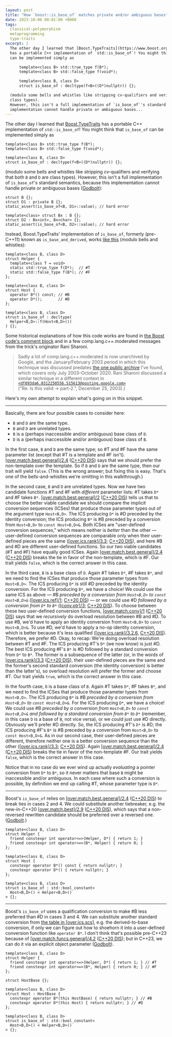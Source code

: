 ```yaml
---
layout: post
title: "How `boost::is_base_of` matches private and/or ambiguous bases"
date: 2023-10-06 00:01:00 +0000
tags:
  classical-polymorphism
  metaprogramming
  type-traits
excerpt: |
  The other day I learned that [Boost.TypeTraits](https://www.boost.org/doc/libs/1_83_0/libs/type_traits/doc/html/index.html)
  has a portable C++ implementation of `std::is_base_of`! You might think that `is_base_of`
  can be implemented simply as

      template<class B> std::true_type f(B*);
      template<class B> std::false_type f(void*);

      template<class B, class D>
      struct is_base_of : decltype(f<B>((D*)nullptr)) {};

  (modulo some bells and whistles like stripping cv-qualifiers and verifying that both `B` and `D` are
  class types).
  However, this isn't a full implementation of `is_base_of`'s standard semantics, because this
  implementation cannot handle private or ambiguous bases...
---
```


The other day I learned that [Boost.TypeTraits](https://www.boost.org/doc/libs/1_83_0/libs/type_traits/doc/html/index.html)
has a portable C++ implementation of `std::is_base_of`! You might think that `is_base_of`
can be implemented simply as

    template<class B> std::true_type f(B*);
    template<class B> std::false_type f(void*);

    template<class B, class D>
    struct is_base_of : decltype(f<B>((D*)nullptr)) {};

(modulo some bells and whistles like stripping cv-qualifiers and verifying that both `B` and `D` are
class types).
However, this isn't a full implementation of `is_base_of`'s standard semantics, because this
implementation cannot handle private or ambiguous bases ([Godbolt](https://godbolt.org/z/r6z9Wz7TW)):

    struct B {};
    struct D1 : private B {};
    static_assert(is_base_of<B, D1>::value); // hard error

    template<class> struct Bx : B {};
    struct D2 : Bx<int>, Bx<char> {};
    static_assert(is_base_of<B, D2>::value); // hard error

Instead, Boost.TypeTraits' implementation of `is_base_of`, formerly (pre-C++11) known as `is_base_and_derived`,
works [like this](https://godbolt.org/z/oTEnTxn6r) (modulo bells and whistles):

    template<class B, class D>
    struct Helper {
      template<class T = void>
      static std::true_type f(D*);  // #T
      static std::false_type f(B*); // #F
    };

    template<class B, class D>
    struct Host {
      operator B*() const; // #B
      operator D*();       // #D
    };

    template<class B, class D>
    struct is_base_of : decltype(
      Helper<B,D>::f(Host<B,D>())
    ) {};

Some historical explanations of how this code works are found in
[the Boost code's comment block](https://www.boost.org/doc/libs/1_83_0/boost/type_traits/is_base_and_derived.hpp)
and in a few comp.lang.c++.moderated messages from the trick's originator Rani Sharoni.

> Sadly a lot of comp.lang.c++.moderated is now unarchived by Google, and the January/February 2003 period
> in which this technique was discussed predates [the one public archive](https://archive.org/details/FULL-USENET-BACKUP-2020-Oct-comp.lang.c.moderated.101654.mbox.7z)
> I've found, which covers only July 2003–October 2020.
> Rani Sharoni discussed a similar technique in a different context in
> [`<df893da6.0312250556.515613@posting.google.com>`](https://groups.google.com/g/comp.lang.c++.moderated/c/KK8JLYclDtU/m/QZ1OQjba6z4J)  
> ("Re: Is this valid -> part-2.", December 25, 2003).)

Here's my own attempt to explain what's going on in this snippet.

---

Basically, there are four possible cases to consider here:

* `B` and `D` are the same type.
* `B` and `D` are unrelated types.
* `B` is a (perhaps inaccessible and/or ambiguous) base class of `D`.
* `D` is a (perhaps inaccessible and/or ambiguous) base class of `B`.

In the first case, `B` and `D` are the same type;
so #T and #F have the same parameter list
(except that #T is a template and #F isn't).
<a href="https://eel.is/c++draft/over.match.best#general-2.4">[over.match.best.general]/2.4</a>
([C++20 DIS](https://timsong-cpp.github.io/cppwp/n4861/over.match.best#2.4)) says that we should
prefer the non-template over the template. So if `B` and `D` are the same type, then
our trait will yield `false`.
(This is the wrong answer; but fixing this is easy.
That's one of the bells-and-whistles we're omitting in this walkthrough.)

In the second case, `B` and `D` are unrelated types.
Now we have two candidate functions #T and #F with _different_ parameter lists: #T takes `D*` and #F takes `B*`.
<a href="https://eel.is/c++draft/over.match.best#general-2">[over.match.best.general]/2</a>
([C++20 DIS](https://timsong-cpp.github.io/cppwp/n4861/over.match.best#2))
tells us that to choose the better viable candidate
we should compare the implicit conversion sequences (ICSes)
that produce those parameter types out of the argument type `Host<B,D>`.
The ICS producing `D*` is #D preceded by the identity conversion;
the ICS producing `B*` is #B preceded by a conversion from `Host<B,D>` to `const Host<B,D>&`.
Both ICSes are "user-defined conversion sequences," which means neither is _better_ than the other —
user-defined conversion sequences are comparable only when their user-defined pieces are the same
(<a href="https://eel.is/c++draft/over.match.best#over.ics.rank-3.3">[over.ics.rank]/3.3</a>;
[C++20 DIS](https://timsong-cpp.github.io/cppwp/n4861/over.match.best#over.ics.rank-3.3)),
and here #B and #D are different user-defined functions.
So our two viable candidates (#T and #F) have equally good ICSes.
Again <a href="https://eel.is/c++draft/over.match.best#general-2.4">[over.match.best.general]/2.4</a>
([C++20 DIS](https://timsong-cpp.github.io/cppwp/n4861/over.match.best#2.4))
breaks the tie in favor of the non-template, which is #F.
Our trait yields `false`, which is the correct answer in this case.

In the third case, `B` is a base class of `D`.
Again #T takes `D*`, #F takes `B*`, and we need to find
the ICSes that produce those parameter types from `Host<B,D>`.
The ICS producing `D*` is still #D preceded by the identity conversion.
For the ICS producing `B*`, we have a choice!
We could use the same ICS as above — #B _preceded by a conversion from `Host<B,D>` to `const Host<B,D>&`_
(<a href="https://eel.is/c++draft/over.match.best#over.ics.ref-1">[over.ics.ref]/1</a>;
[C++20 DIS](https://timsong-cpp.github.io/cppwp/n4861/over.match.best#over.ics.ref-1))
— or we could use #D _followed by a conversion from `D*` to `B*`_
(<a href="https://eel.is/c++draft/conv.ptr#3">[conv.ptr]/3</a>;
[C++20 DIS](https://timsong-cpp.github.io/cppwp/n4861/conv.ptr#3)).
To choose between these two user-defined conversion functions,
<a href="https://eel.is/c++draft/over.match.funcs#over.match.conv-1">[over.match.conv]/1</a>
([C++20 DIS](https://timsong-cpp.github.io/cppwp/n4861/over.match.funcs#over.match.conv-1))
says that we _recursively_ do overload resolution between #B and #D.
To use #B, we'd have to apply an identity conversion from `Host<B,D>` to `const Host<B,D>&`.
To use #D, we'd have to apply a no-op identity conversion,
which is better because it's less qualified
(<a href="https://eel.is/c++draft/over.match.best#over.ics.rank-3.2.6">[over.ics.rank]/3.2.6</a>,
[C++20 DIS](https://timsong-cpp.github.io/cppwp/n4861/over.ics.rank#3.2.6)).
Therefore, we prefer #D.
Okay, to recap: We're doing overload resolution between #T and #F.
The ICS producing #T's `D*` (we now know) is just #D.
The best ICS producing #F's `B*` is #D followed by a standard conversion from `D*` to `B*`.
The former is a subsequence of the latter
(or, in the words of <a href="https://eel.is/c++draft/over.ics.rank#3.3">[over.ics.rank]/3.3</a>
([C++20 DIS](https://timsong-cpp.github.io/cppwp/n4861/over.match.best#over.ics.rank-3.3)),
their user-defined pieces are the same and the former's second standard conversion (the identity conversion)
is better than the latter's), so overload resolution will prefer the former and choose #T.
Our trait yields `true`, which is the correct answer in this case.

In the fourth case, `D` is a base class of `B`.
Again #T takes `D*`, #F takes `B*`, and we need to find
the ICSes that produce those parameter types from `Host<B,D>`.
The ICS producing `B*` is #B _preceded by a conversion from `Host<B,D>` to `const Host<B,D>&`_.
For the ICS producing `D*`, we have a choice!
We could use #B _preceded by a conversion from `Host<B,D>` to `const Host<B,D>&`
and followed by a standard conversion from `B*` to `D*`_
(remember, in this case `D` is a base of `B`, not vice versa), or we could just use #D directly.
Obviously we'll prefer #D directly.
So, the ICS producing #T's `D*` is #D;
the ICS producing #F's `B*` is #B preceded by a conversion from `Host<B,D>` to `const Host<B,D>&`.
As in our second case, their user-defined pieces are different,
therefore neither one is a better conversion sequence than the other
(<a href="https://eel.is/c++draft/over.match.best#over.ics.rank-3.3">[over.ics.rank]/3.3</a>;
[C++20 DIS](https://timsong-cpp.github.io/cppwp/n4861/over.match.best#over.ics.rank-3.3)).
Again <a href="https://eel.is/c++draft/over.match.best#general-2.4">[over.match.best.general]/2.4</a>
([C++20 DIS](https://timsong-cpp.github.io/cppwp/n4861/over.match.best#2.4))
breaks the tie in favor of the non-template #F. Our trait yields `false`, which is
the correct answer in this case.

Notice that in no case do we ever wind up actually _evaluating_ a pointer conversion
from `D*` to `B*`, so it never matters that base `B` might be inaccessible and/or
ambiguous. In each case where such a conversion is possible, by definition we end up
calling #T, whose parameter type is `D*`.

---

Boost's `is_base_of` relies on
<a href="https://eel.is/c++draft/over.match.best#general-2.4">[over.match.best.general]/2.4</a>
([C++20 DIS](https://timsong-cpp.github.io/cppwp/n4861/over.match.best#2.4))
to break ties in cases 2 and 4. We could substitute another tiebreaker, e.g. the new-in-C++20
<a href="https://eel.is/c++draft/over.match.best#general-2.9">[over.match.best]/2.9</a>
([C++20 DIS](https://timsong-cpp.github.io/cppwp/n4861/over.match.best#2.9)),
which says that a non-reversed rewritten candidate should be preferred over a
reversed one. ([Godbolt](https://godbolt.org/z/rd95ecGYq).)

    template<class B, class D>
    struct Helper {
      friend constexpr int operator<=>(Helper, D*) { return 1; }
      friend constexpr int operator<=>(B*, Helper) { return 0; }
    };

    template<class B, class D>
    struct Host {
      constexpr operator B*() const { return nullptr; }
      constexpr operator D*() { return nullptr; }
    };

    template<class B, class D>
    struct is_base_of : std::bool_constant<
      Host<B,D>() < Helper<B,D>()
    > {};

---

Boost's `is_base_of` uses a qualification conversion to make #B less preferred than #D
in cases 3 and 4. We can substitute another standard conversion from
[the table in [over.ics.scs]](https://timsong-cpp.github.io/cppwp/n4861/over.ics.scs#tab:over.ics.scs),
e.g. the derived-to-base conversion, if only we can figure out how to shoehorn it into
a user-defined conversion function like `operator B*`. I don't think that's possible
pre-C++23 because of
<a href="https://eel.is/c++draft/over.match.funcs#general-4.sentence-3">[over.match.funcs.general]/4.2</a>
([C++20 DIS](https://timsong-cpp.github.io/cppwp/n4861/over.match.funcs#4.sentence-3));
but in C++23, we can do it via an explicit object parameter
([Godbolt](https://godbolt.org/z/9E9x1jYKn)).

    template<class B, class D>
    struct Helper {
      friend constexpr int operator<=>(Helper, D*) { return 1; } // #T
      friend constexpr int operator<=>(B*, Helper) { return 0; } // #F
    };

    struct HostBase {};

    template<class B, class D>
    struct Host : HostBase {
      constexpr operator B*(this HostBase) { return nullptr; } // #B
      constexpr operator D*(this Host) { return nullptr; } // #D
    };

    template<class B, class D>
    struct is_base_of : std::bool_constant<
      Host<B,D>() < Helper<B,D>()
    > {};
